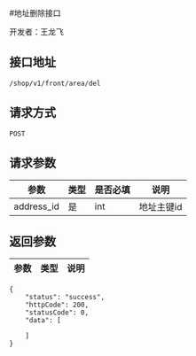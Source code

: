 #地址删除接口

开发者：王龙飞

## 接口地址
`/shop/v1/front/area/del`

## 请求方式
  `POST`
  
## 请求参数

|参数|类型|是否必填|说明|
| - | - | - | - |
| address_id | 是 | int | 地址主键id |

## 返回参数
|参数|类型|说明|
| - | - | - |

```
{
    "status": "success",
    "httpCode": 200,
    "statusCode": 0,
    "data": [

    ]
}
```
